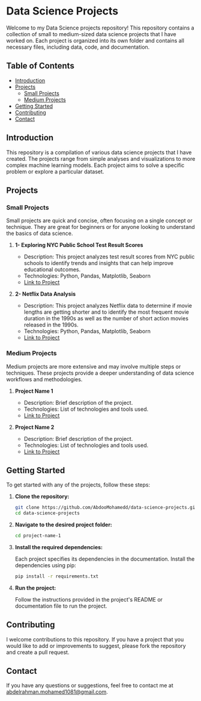 
# Data Science Projects

Welcome to my Data Science projects repository! This repository contains a collection of small to medium-sized data science projects that I have worked on. Each project is organized into its own folder and contains all necessary files, including data, code, and documentation.

## Table of Contents

- [Introduction](#introduction)
- [Projects](#projects)
  - [Small Projects](#small-projects)
  - [Medium Projects](#medium-projects)
- [Getting Started](#getting-started)
- [Contributing](#contributing)
- [Contact](#contact)

## Introduction

This repository is a compilation of various data science projects that I have created. The projects range from simple analyses and visualizations to more complex machine learning models. Each project aims to solve a specific problem or explore a particular dataset.

## Projects

### Small Projects

Small projects are quick and concise, often focusing on a single concept or technique. They are great for beginners or for anyone looking to understand the basics of data science.

1. **1- Exploring NYC Public School Test Result Scores**
   - Description: This project analyzes test result scores from NYC public schools to identify trends and insights that can help improve educational outcomes.
   - Technologies: Python, Pandas, Matplotlib, Seaborn
   - [Link to Project](https://github.com/AbdooMohamedd/Data-Science-projects/tree/main/1-%20Exploring%20NYC%20Public%20School%20Test%20Result%20Scores)

2. **2- Netflix Data Analysis**
   - Description: This project analyzes Netflix data to determine if movie lengths are getting shorter and to identify the most frequent movie duration in the 1990s as well as the number of short action movies released in the 1990s.
   - Technologies: Python, Pandas, Matplotlib, Seaborn
   - [Link to Project](https://github.com/AbdooMohamedd/Data-Science-projects/tree/main/2-%20Investigating%20Netflix%20Movies)



### Medium Projects

Medium projects are more extensive and may involve multiple steps or techniques. These projects provide a deeper understanding of data science workflows and methodologies.

1. **Project Name 1**
   - Description: Brief description of the project.
   - Technologies: List of technologies and tools used.
   - [Link to Project](./medium-projects/project-name-1)

2. **Project Name 2**
   - Description: Brief description of the project.
   - Technologies: List of technologies and tools used.
   - [Link to Project](./medium-projects/project-name-2)

## Getting Started

To get started with any of the projects, follow these steps:

1. **Clone the repository:**

   ```bash
   git clone https://github.com/AbdooMohamedd/data-science-projects.git
   cd data-science-projects
   ```

2. **Navigate to the desired project folder:**

   ```bash
   cd project-name-1
   ```

3. **Install the required dependencies:**

   Each project specifies its dependencies in the documentation. Install the dependencies using pip:

   ```bash
   pip install -r requirements.txt
   ```

4. **Run the project:**

   Follow the instructions provided in the project's README or documentation file to run the project.

## Contributing

I welcome contributions to this repository. If you have a project that you would like to add or improvements to suggest, please fork the repository and create a pull request.

## Contact

If you have any questions or suggestions, feel free to contact me at [abdelrahman.mohamed1081@gmail.com](mailto:abdelrahman.mohamed1081@gmail.com).
